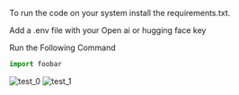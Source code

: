To run the code on your system install the requirements.txt. 

Add a .env file with your Open ai or hugging face key 

Run the Following Command 
```python
import foobar
```
![test_0](https://github.com/user-attachments/assets/2484b939-536e-4c77-94ad-40cf967e8a45)
![test_1](https://github.com/user-attachments/assets/f58816fa-a1e8-4eb3-ac3d-2394e77de1d3)

